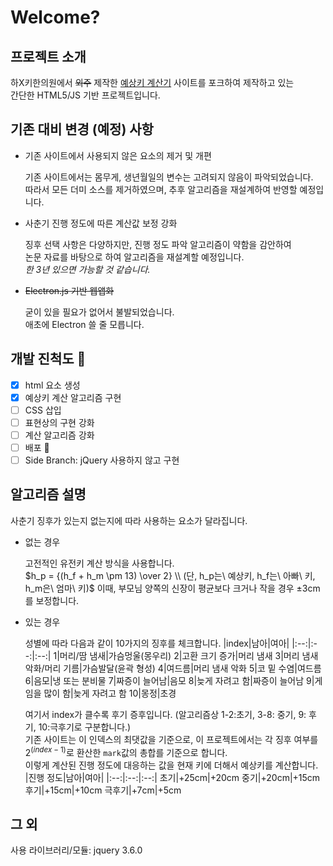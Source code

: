 # Welcome?
## 프로젝트 소개
하X키한의원에서 ~~외주~~ 제작한 [예상키 계산기](https://www.highki.com/kor/clinic/clinic0205.php)
사이트를 포크하여 제작하고 있는<br/>
간단한 HTML5/JS 기반 프로젝트입니다.
## 기존 대비 변경 (예정) 사항
- 기존 사이트에서 사용되지 않은 요소의 제거 및 개편
   
    기존 사이트에서는 몸무게, 생년월일의 변수는 고려되지 않음이 파악되었습니다.<br/>
    따라서 모든 더미 소스를 제거하였으며, 추후 알고리즘을 재설계하여 반영할 예정입니다.<br/>
- 사춘기 진행 정도에 따른 계산값 보정 강화
  
    징후 선택 사항은 다양하지만, 진행 정도 파악 알고리즘이 약함을 감안하여<br/>
    논문 자료를 바탕으로 하여 알고리즘을 재설계할 예정입니다.<br/>
    _한 3년 있으면 가능할 것 같습니다._
- ~~Electron.js 기반 웹앱화~~
    
    굳이 있을 필요가 없어서 불발되었습니다.<br/>
    애초에 Electron 쓸 줄 모릅니다.<br/>
## 개발 진척도 📝
- [x] html 요소 생성
- [x] 예상키 계산 알고리즘 구현
- [ ] CSS 삽입
- [ ] 표현상의 구현 강화
- [ ] 계산 알고리즘 강화
- [ ] 배포 🙂
- [ ] Side Branch: jQuery 사용하지 않고 구현
## 알고리즘 설명
사춘기 징후가 있는지 없는지에 따라 사용하는 요소가 달라집니다.
- 없는 경우

    고전적인 유전키 계산 방식을 사용합니다.<br/>
    $h_p = {(h_f + h_m \pm 13) \over 2} \\ (단, h_p는\ 예상키, h_f는\ 아빠\ 키, h_m은\ 엄마\ 키)$
    이때, 부모님 양쪽의 신장이 평균보다 크거나 작을 경우 ±3cm를 보정합니다.
- 있는 경우

    성별에 따라 다음과 같이 10가지의 징후를 체크합니다.
    |index|남아|여아|
    |:--:|:--:|:--:|
    1|머리/땀 냄새|가슴멍울(몽우리)
    2|고환 크기 증가|머리 냄새
    3|머리 냄새 악화/머리 기름|가슴발달(윤곽 형성)
    4|여드름|머리 냄새 악화
    5|코 밑 수염|여드름
    6|음모|냉 또는 분비물
    7|짜증이 늘어남|음모
    8|늦게 자려고 함|짜증이 늘어남
    9|게임을 많이 함|늦게 자려고 함
    10|몽정|초경
    
    여기서 index가 클수록 후기 증후입니다. (알고리즘상 1-2:초기, 3-8: 중기, 9: 후기, 10:극후기로 구분합니다.)<br/>
    기존 사이트는 이 인덱스의 최댓값을 기준으로, 이 프로젝트에서는 각 징후 여부를 $2^{(index-1)}$로 환산한 `mark`값의 총합를 기준으로 합니다.<br/>
    이렇게 계산된 진행 정도에 대응하는 값을 현재 키에 더해서 예상키를 계산합니다.<br/>
    |진행 정도|남아|여아|
    |:--:|:--:|:--:|
    초기|+25cm|+20cm
    중기|+20cm|+15cm
    후기|+15cm|+10cm
    극후기|+7cm|+5cm
## 그 외
사용 라이브러리/모듈: jquery 3.6.0
